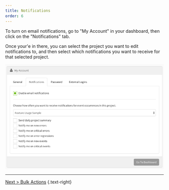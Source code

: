 ```yaml
---
title: Notifications
order: 6
---
```


To turn on email notifications, go to "My Account" in your dashboard, then click on the "Notifications" tab.

Once your'e in there, you can select the project you want to edit notifications to, and then select which notifications you want to receive for that selected project.

![Email Notifications](img/email-notification-settings.png)

---

[Next > Bulk Actions](bulk-actions) {.text-right}